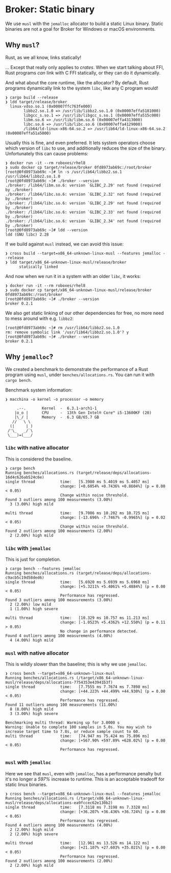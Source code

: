 # Broker: Static binary

We use `musl` with the `jemalloc` allocator to build a static Linux binary.
Static binaries are not a goal for Broker for Windows or macOS environments.

## Why `musl`?

Rust, as we all know, links statically!

... Except that really only applies to _crates_. When we start talking about FFI,
Rust programs _can_ link with C FFI statically, or they can do it dynamically.

And what about the core runtime, like the allocator? By default, Rust programs
dynamically link to the system `libc`, like any C program would!

```
❯ cargo build --release
❯ ldd target/release/broker
  linux-vdso.so.1 (0x00007ffc763fe000)
        libbz2.so.1.0 => /usr/lib/libbz2.so.1.0 (0x00007effa5181000)
        libgcc_s.so.1 => /usr/lib/libgcc_s.so.1 (0x00007effa515c000)
        libm.so.6 => /usr/lib/libm.so.6 (0x00007effa4313000)
        libc.so.6 => /usr/lib/libc.so.6 (0x00007effa4129000)
        /lib64/ld-linux-x86-64.so.2 => /usr/lib64/ld-linux-x86-64.so.2 (0x00007effa51a5000)
```

Usually this is fine, and even preferred. It lets system operators choose which
version of `libc` to use, and additionally reduces the size of the binary.
Unfortunately this can cause problems:

```
❯ docker run -it --rm roboxes/rhel8
❯ sudo docker cp target/release/broker 0fd8973ab69c:/root/broker
[root@0fd8973ab69c ~]# ln -s /usr/lib64/libbz2.so.1 /usr/lib64/libbz2.so.1.0
[root@0fd8973ab69c ~]# ./broker --version
./broker: /lib64/libm.so.6: version `GLIBC_2.29' not found (required by ./broker)
./broker: /lib64/libc.so.6: version `GLIBC_2.32' not found (required by ./broker)
./broker: /lib64/libc.so.6: version `GLIBC_2.29' not found (required by ./broker)
./broker: /lib64/libc.so.6: version `GLIBC_2.33' not found (required by ./broker)
./broker: /lib64/libc.so.6: version `GLIBC_2.34' not found (required by ./broker)
[root@0fd8973ab69c ~]# ldd --version
ldd (GNU libc) 2.28
```

If we build against `musl` instead, we can avoid this issue:

```
❯ cross build --target=x86_64-unknown-linux-musl --features jemalloc --release
❯ ldd target/x86_64-unknown-linux-musl/release/broker
      statically linked
```

And now when we run it in a system with an older `libc`, it works:

```
❯ docker run -it --rm roboxes/rhel8
❯ sudo docker cp target/x86_64-unknown-linux-musl/release/broker 0fd8973ab69c:/root/broker
[root@0fd8973ab69c ~]# ./broker --version
broker 0.2.1
```

We also get static linking of our other dependencies for free,
no more need to mess around with e.g. `libbz2`:

```
[root@0fd8973ab69c ~]# rm /usr/lib64/libbz2.so.1.0
rm: remove symbolic link '/usr/lib64/libbz2.so.1.0'? y
[root@0fd8973ab69c ~]# ./broker --version
broker 0.2.1
```

## Why `jemalloc`?

We created a benchmark to demonstrate the performance of a Rust
program using `musl`, under `benches/allocations.rs`. You can 
run it with `cargo bench`.

Benchmark system information:
```
❯ macchina -o kernel -o processor -o memory
                                                                
     .--.       Kernel  -  6.3.1-arch1-1                        
    |o_o |      CPU     -  13th Gen Intel® Core™ i5-13600KF (20)
    |\_/ |      Memory  -  6.3 GB/65.7 GB                       
   //   \ \                                                     
  (|     | )                                                    
 /'\_   _/`\                                                    
 \___)=(___/ 
```

### `libc` with native allocator

This is considered the baseline.

```
❯ cargo bench
Running benches/allocations.rs (target/release/deps/allocations-16d4c626ab524c6e)
single thread           time:   [5.3980 ms 5.4019 ms 5.4057 ms]
                        change: [+0.6054% +0.7436% +0.8604%] (p = 0.00 < 0.05)
                        Change within noise threshold.
Found 3 outliers among 100 measurements (3.00%)
  3 (3.00%) high mild

multi thread            time:   [9.7086 ms 10.202 ms 10.725 ms]
                        change: [-13.696% -7.7467% -0.9965%] (p = 0.02 < 0.05)
                        Change within noise threshold.
Found 2 outliers among 100 measurements (2.00%)
  2 (2.00%) high mild
```

### `libc` with `jemalloc`

This is just for completion.

```
❯ cargo bench --features jemalloc
Running benches/allocations.rs (target/release/deps/allocations-c9acb5c19d58ded6)
single thread           time:   [5.6920 ms 5.6939 ms 5.6960 ms]
                        change: [+5.3211% +5.4061% +5.4884%] (p = 0.00 < 0.05)
                        Performance has regressed.
Found 3 outliers among 100 measurements (3.00%)
  2 (2.00%) low mild
  1 (1.00%) high severe

multi thread            time:   [10.329 ms 10.757 ms 11.213 ms]
                        change: [-1.0523% +5.4362% +12.550%] (p = 0.11 > 0.05)
                        No change in performance detected.
Found 4 outliers among 100 measurements (4.00%)
  4 (4.00%) high mild
```

### `musl` with native allocator

This is wildly slower than the baseline; this is why we use `jemalloc`.

```
❯ cross bench --target=x86_64-unknown-linux-musl
Running benches/allocations.rs (/target/x86_64-unknown-linux-musl/release/deps/allocations-7754353e43941b3f)
single thread           time:   [7.7555 ms 7.7674 ms 7.7898 ms]
                        change: [+44.223% +44.499% +44.930%] (p = 0.00 < 0.05)
                        Performance has regressed.
Found 11 outliers among 100 measurements (11.00%)
  8 (8.00%) high mild
  3 (3.00%) high severe

Benchmarking multi thread: Warming up for 3.0000 s
Warning: Unable to complete 100 samples in 5.0s. You may wish to increase target time to 7.8s, or reduce sample count to 60.
multi thread            time:   [74.947 ms 75.424 ms 75.896 ms]
                        change: [+567.90% +597.89% +628.02%] (p = 0.00 < 0.05)
                        Performance has regressed.
```

### `musl` with `jemalloc`

Here we see that `musl`, even with `jemalloc`, has a performance penalty but it's no longer a _597%_ increase to runtime.
This is an acceptable tradeoff for static linux binaries.

```
❯ cross bench --target=x86_64-unknown-linux-musl --features jemalloc
Running benches/allocations.rs (/target/x86_64-unknown-linux-musl/release/deps/allocations-ea9fccec62e130b2)
single thread           time:   [7.3118 ms 7.3198 ms 7.3328 ms]
                        change: [+36.207% +36.436% +36.724%] (p = 0.00 < 0.05)
                        Performance has regressed.
Found 4 outliers among 100 measurements (4.00%)
  2 (2.00%) high mild
  2 (2.00%) high severe

multi thread            time:   [12.961 ms 13.526 ms 14.122 ms]
                        change: [+21.107% +27.603% +35.021%] (p = 0.00 < 0.05)
                        Performance has regressed.
Found 2 outliers among 100 measurements (2.00%)
  2 (2.00%) high mild
```
